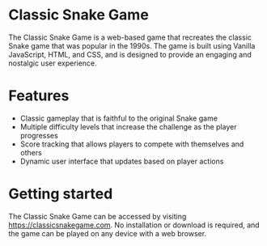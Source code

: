 # Classic Snake Game

The Classic Snake Game is a web-based game that recreates the classic Snake game that was popular in the 1990s. 
The game is built using Vanilla JavaScript, HTML, and CSS, and is designed to provide an engaging and nostalgic user experience.

# Features
- Classic gameplay that is faithful to the original Snake game
- Multiple difficulty levels that increase the challenge as the player progresses
- Score tracking that allows players to compete with themselves and others
- Dynamic user interface that updates based on player actions

# Getting started
The Classic Snake Game can be accessed by visiting https://classicsnakegame.com. No installation or download is required, 
and the game can be played on any device with a web browser.

